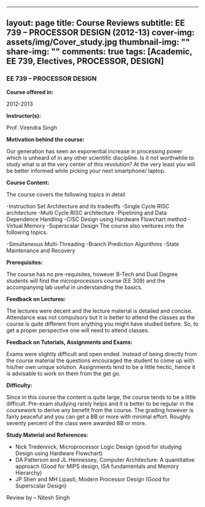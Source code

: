  ---
layout: page
title: Course Reviews
subtitle: EE 739 – PROCESSOR DESIGN (2012-13)
cover-img: assets/img/Cover_study.jpg
thumbnail-img: ""
share-img: ""
comments: true
tags: [Academic, EE 739, Electives, PROCESSOR, DESIGN]
---



### EE 739 – PROCESSOR DESIGN



**Course offered in:**


2012-2013

**Instructor(s):**



Prof. Virendra Singh 

**Motivation behind the course:**

Our generation has seen an exponential increase in processing power which is unheard of in any other scientific discipline. Is it not worthwhile to study what is at the very center of this revolution? At the very least you will be better informed while picking your next smartphone/ laptop.

**Course Content:**



The course covers the following topics in detail

-Instruction Set Architecture and its tradeoffs
-Single Cycle RISC architecture
-Multi Cycle RISC architecture
-Pipelining and Data Dependence Handling
-CISC Design using Hardware Flowchart method
-Virtual Memory
-Superscalar Design
The course also ventures into the following topics.

-Simultaneous Multi-Threading
-Branch Prediction Algorithms
-State Maintenance and Recovery


**Prerequisites:**



The course has no pre-requisites, however B-Tech and Dual Degree students will find the microprocessors course (EE 309) and the accompanying lab useful in understanding the basics.


**Feedback on Lectures:**



The lectures were decent and the lecture material is detailed and concise. Attendance was not compulsory but it is better to attend the classes as the course is quite different from anything you might have studied before. So, to get a proper perspective one will need to attend classes.


**Feedback on Tutorials, Assignments and Exams:**



Exams were slightly difficult and open ended. Instead of being directly from the course material the questions encouraged the student to come up with his/her own unique solution. Assignments tend to be a little hectic, hence it is advisable to work on them from the get go.


**Difficulty:**



Since in this course the content is quite large, the course tends to be a little difficult. Pre-exam studying rarely helps and it is better to be regular in the coursework to derive any benefit from the course. The grading however is fairly peaceful and you can get a BB or more with minimal effort. Roughly seventy percent of the class were awarded BB or more.




**Study Material and References:**



- Nick Tredennick, Microprocessor Logic Design (good for studying Design using Hardware Flowchart)
- DA Patterson and JL Hennessey, Computer Architecture: A quantitative approach (Good for MIPS design, ISA fundamentals and Memory Hierarchy)
- JP Shen and MH Lipasti, Modern Processor Design (Good for Superscalar Design)



Review by – Nitesh Singh

